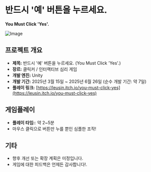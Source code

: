 # 반드시 '예' 버튼을 누르세요.  
**You Must Click 'Yes'.**

![Image](https://github.com/user-attachments/assets/38ab3ce7-58b2-4fae-8da3-a48b2eb68455)

## 프로젝트 개요

- **제목:** 반드시 '예' 버튼을 누르세요. (You Must Click 'Yes'.)
- **장르:** 클릭커 / 인터랙티브 심리 게임
- **개발 엔진:** Unity
- **개발 기간:** 2025년 3월 15일 ~ 2025년 6월 26일 (순수 개발 기간: 약 7일)
- **플레이 링크:** [https://leusin.itch.io/you-must-click-yes](https://leusin.itch.io/you-must-click-yes)

## 게임플레이

- **플레이 타임:**: 약 2~5분
- 마우스 클릭으로 버튼만 누를 뿐인 심플한 조작!

## 기타

- 향후 개선 또는 확장 계획은 미정입니다.
- 게임에 대한 피드백은 언제든 감사합니다!.
